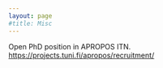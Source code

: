 ```yaml
---
layout: page
#title: Misc
---
```

Open PhD position in APROPOS ITN.
https://projects.tuni.fi/apropos/recruitment/
